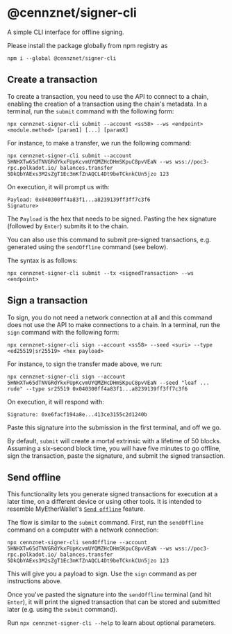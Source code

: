 # @cennznet/signer-cli

A simple CLI interface for offline signing. 

Please install the package globally from npm registry as

`npm i --global @cennznet/signer-cli`

## Create a transaction

To create a transaction, you need to use the API to connect to a chain, enabling the creation of a transaction using the chain's metadata. In a terminal, run the `submit` command with the following form:

`npx cennznet-signer-cli submit --account <ss58> --ws <endpoint> <module.method> [param1] [...] [paramX]`

For instance, to make a transfer, we run the following command:

`npx cennznet-signer-cli submit --account 5HNHXTw65dTNVGRdYkxFUpKcvmUYQMZHcDHmSKpuC8pvVEaN --ws wss://poc3-rpc.polkadot.io/ balances.transfer 5DkQbYAExs3M2sZgT1Ec3mKfZnAQCL4Dt9beTCknkCUn5jzo 123`

On execution, it will prompt us with:

```
Payload: 0x040300ff4a83f1...a8239139ff3ff7c3f6
Signature>
```

The `Payload` is the hex that needs to be signed. Pasting the hex signature (followed by `Enter`) submits it to the chain.

You can also use this command to submit pre-signed transactions, e.g. generated using the `sendOffline` command (see below).

The syntax is as follows:

`npx cennznet-signer-cli submit --tx <signedTransaction> --ws <endpoint>`

## Sign a transaction

To sign, you do not need a network connection at all and this command does not use the API to make connections to a chain. In a terminal, run the `sign` command with the following form:

`npx cennznet-signer-cli sign --account <ss58> --seed <suri> --type <ed25519|sr25519> <hex payload>`

For instance, to sign the transfer made above, we run:

`npx cennznet-signer-cli sign --account 5HNHXTw65dTNVGRdYkxFUpKcvmUYQMZHcDHmSKpuC8pvVEaN --seed "leaf ... rude" --type sr25519 0x040300ff4a83f1...a8239139ff3ff7c3f6`

On execution, it will respond with:

```
Signature: 0xe6facf194a8e...413ce3155c2d1240b
```

Paste this signature into the submission in the first terminal, and off we go.

By default, `submit` will create a mortal extrinsic with a lifetime of 50 blocks. Assuming a six-second block time, you will have five minutes to go offline, sign the transaction, paste the signature, and submit the signed transaction.

## Send offline

This functionality lets you generate signed transactions for execution at a later time, on a different device or using other tools. It is intended to resemble MyEtherWallet's [`Send offline`](https://kb.myetherwallet.com/en/offline/offline_transaction/) feature.

The flow is similar to the `submit` command. First, run the `sendOffline` command on a computer with a network connection:

`npx cennznet-signer-cli sendOffline --account 5HNHXTw65dTNVGRdYkxFUpKcvmUYQMZHcDHmSKpuC8pvVEaN --ws wss://poc3-rpc.polkadot.io/ balances.transfer 5DkQbYAExs3M2sZgT1Ec3mKfZnAQCL4Dt9beTCknkCUn5jzo 123`

This will give you a payload to sign. Use the `sign` command as per instructions above.

Once you've pasted the signature into the `sendOffline` terminal (and hit `Enter`), it will print the signed transaction that can be stored and submitted later (e.g. using the `submit` command).

Run `npx cennznet-signer-cli --help` to learn about optional parameters.
